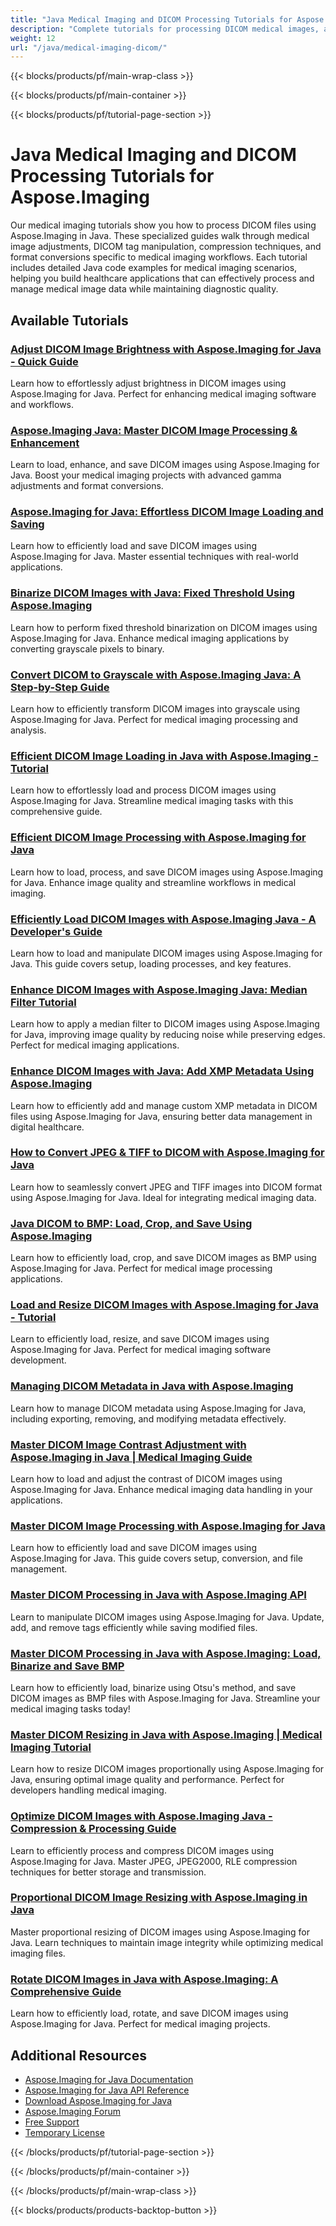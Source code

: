 ```yaml
---
title: "Java Medical Imaging and DICOM Processing Tutorials for Aspose.Imaging"
description: "Complete tutorials for processing DICOM medical images, adjustments, and specialized medical imaging operations with Aspose.Imaging for Java."
weight: 12
url: "/java/medical-imaging-dicom/"
---
```


{{< blocks/products/pf/main-wrap-class >}}

{{< blocks/products/pf/main-container >}}

{{< blocks/products/pf/tutorial-page-section >}}
# Java Medical Imaging and DICOM Processing Tutorials for Aspose.Imaging

Our medical imaging tutorials show you how to process DICOM files using Aspose.Imaging in Java. These specialized guides walk through medical image adjustments, DICOM tag manipulation, compression techniques, and format conversions specific to medical imaging workflows. Each tutorial includes detailed Java code examples for medical imaging scenarios, helping you build healthcare applications that can effectively process and manage medical image data while maintaining diagnostic quality.

## Available Tutorials

### [Adjust DICOM Image Brightness with Aspose.Imaging for Java - Quick Guide](./adjust-dicom-brightness-aspose-imaging-java/)
Learn how to effortlessly adjust brightness in DICOM images using Aspose.Imaging for Java. Perfect for enhancing medical imaging software and workflows.

### [Aspose.Imaging Java&#58; Master DICOM Image Processing & Enhancement](./aspose-imaging-java-load-enhance-dicom-images/)
Learn to load, enhance, and save DICOM images using Aspose.Imaging for Java. Boost your medical imaging projects with advanced gamma adjustments and format conversions.

### [Aspose.Imaging for Java&#58; Effortless DICOM Image Loading and Saving](./aspose-imaging-java-load-save-dicom-images/)
Learn how to efficiently load and save DICOM images using Aspose.Imaging for Java. Master essential techniques with real-world applications.

### [Binarize DICOM Images with Java&#58; Fixed Threshold Using Aspose.Imaging](./binarize-dicom-images-fixed-threshold-java-aspose-imaging/)
Learn how to perform fixed threshold binarization on DICOM images using Aspose.Imaging for Java. Enhance medical imaging applications by converting grayscale pixels to binary.

### [Convert DICOM to Grayscale with Aspose.Imaging Java&#58; A Step-by-Step Guide](./dicom-to-grayscale-aspose-imaging-java/)
Learn how to efficiently transform DICOM images into grayscale using Aspose.Imaging for Java. Perfect for medical imaging processing and analysis.

### [Efficient DICOM Image Loading in Java with Aspose.Imaging - Tutorial](./master-dicom-image-loading-aspose-imaging-java/)
Learn how to effortlessly load and process DICOM images using Aspose.Imaging for Java. Streamline medical imaging tasks with this comprehensive guide.

### [Efficient DICOM Image Processing with Aspose.Imaging for Java](./master-dicom-processing-aspose-imaging-java/)
Learn how to load, process, and save DICOM images using Aspose.Imaging for Java. Enhance image quality and streamline workflows in medical imaging.

### [Efficiently Load DICOM Images with Aspose.Imaging Java - A Developer's Guide](./load-dicom-images-aspose-imaging-java/)
Learn how to load and manipulate DICOM images using Aspose.Imaging for Java. This guide covers setup, loading processes, and key features.

### [Enhance DICOM Images with Aspose.Imaging Java&#58; Median Filter Tutorial](./apply-median-filter-dicom-images-aspose-imaging-java/)
Learn how to apply a median filter to DICOM images using Aspose.Imaging for Java, improving image quality by reducing noise while preserving edges. Perfect for medical imaging applications.

### [Enhance DICOM Images with Java&#58; Add XMP Metadata Using Aspose.Imaging](./java-dicom-xmp-metadata-aspose-imaging/)
Learn how to efficiently add and manage custom XMP metadata in DICOM files using Aspose.Imaging for Java, ensuring better data management in digital healthcare.

### [How to Convert JPEG & TIFF to DICOM with Aspose.Imaging for Java](./convert-jpeg-tiff-to-dicom-aspose-imaging-java/)
Learn how to seamlessly convert JPEG and TIFF images into DICOM format using Aspose.Imaging for Java. Ideal for integrating medical imaging data.

### [Java DICOM to BMP&#58; Load, Crop, and Save Using Aspose.Imaging](./java-dicom-crop-save-bmp-aspose-imaging/)
Learn how to efficiently load, crop, and save DICOM images as BMP using Aspose.Imaging for Java. Perfect for medical image processing applications.

### [Load and Resize DICOM Images with Aspose.Imaging for Java - Tutorial](./load-resize-dicom-aspose-imaging-java/)
Learn to efficiently load, resize, and save DICOM images using Aspose.Imaging for Java. Perfect for medical imaging software development.

### [Managing DICOM Metadata in Java with Aspose.Imaging](./manage-dicom-metadata-aspose-imaging-java/)
Learn how to manage DICOM metadata using Aspose.Imaging for Java, including exporting, removing, and modifying metadata effectively.

### [Master DICOM Image Contrast Adjustment with Aspose.Imaging in Java | Medical Imaging Guide](./load-adjust-dicom-image-contrast-aspose-imaging-java/)
Learn how to load and adjust the contrast of DICOM images using Aspose.Imaging for Java. Enhance medical imaging data handling in your applications.

### [Master DICOM Image Processing with Aspose.Imaging for Java](./loading-saving-dicom-images-aspose-imaging-java/)
Learn how to efficiently load and save DICOM images using Aspose.Imaging for Java. This guide covers setup, conversion, and file management.

### [Master DICOM Processing in Java with Aspose.Imaging API](./master-dicom-image-processing-aspose-imaging-java/)
Learn to manipulate DICOM images using Aspose.Imaging for Java. Update, add, and remove tags efficiently while saving modified files.

### [Master DICOM Processing in Java with Aspose.Imaging&#58; Load, Binarize and Save BMP](./loading-processing-dicom-aspose-imaging-java/)
Learn how to efficiently load, binarize using Otsu's method, and save DICOM images as BMP files with Aspose.Imaging for Java. Streamline your medical imaging tasks today!

### [Master DICOM Resizing in Java with Aspose.Imaging | Medical Imaging Tutorial](./master-dicom-resizing-aspose-imaging-java/)
Learn how to resize DICOM images proportionally using Aspose.Imaging for Java, ensuring optimal image quality and performance. Perfect for developers handling medical imaging.

### [Optimize DICOM Images with Aspose.Imaging Java - Compression & Processing Guide](./dicom-image-processing-aspose-imaging-java/)
Learn to efficiently process and compress DICOM images using Aspose.Imaging for Java. Master JPEG, JPEG2000, RLE compression techniques for better storage and transmission.

### [Proportional DICOM Image Resizing with Aspose.Imaging in Java](./proportional-dicom-image-resizing-aspose-imaging-java/)
Master proportional resizing of DICOM images using Aspose.Imaging for Java. Learn techniques to maintain image integrity while optimizing medical imaging files.

### [Rotate DICOM Images in Java with Aspose.Imaging&#58; A Comprehensive Guide](./load-rotate-dicom-images-aspose-imaging-java/)
Learn how to efficiently load, rotate, and save DICOM images using Aspose.Imaging for Java. Perfect for medical imaging projects.

## Additional Resources

- [Aspose.Imaging for Java Documentation](https://docs.aspose.com/imaging/java/)
- [Aspose.Imaging for Java API Reference](https://reference.aspose.com/imaging/java/)
- [Download Aspose.Imaging for Java](https://releases.aspose.com/imaging/java/)
- [Aspose.Imaging Forum](https://forum.aspose.com/c/imaging)
- [Free Support](https://forum.aspose.com/)
- [Temporary License](https://purchase.aspose.com/temporary-license/)

{{< /blocks/products/pf/tutorial-page-section >}}

{{< /blocks/products/pf/main-container >}}

{{< /blocks/products/pf/main-wrap-class >}}

{{< blocks/products/products-backtop-button >}}